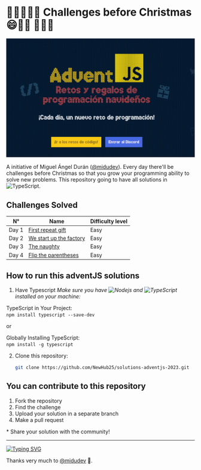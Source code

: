 # 🎀🎁🎄🎄🎄 Challenges before Christmas 😄🎅🫎 🎄🎄🎄

![Img from original page](https://github.com/NewHub25/solutions-adventjs-2023/blob/main/assets/adventjs-img.png)

A initiative of Miguel Ángel Durán ([@midudev](https://github.com/midudev)). Every day there'll be challenges before Christmas so that you grow your programming ability to solve new problems.
This repository going to have all solutions in <img alt="TypeScript" src="https://img.shields.io/badge/-TypeScript-007ACC?style=flat-square&logo=typescript&logoColor=white" />.

## Challenges Solved

| N° | Name | Difficulty level |
|---|---|---|
|Day 1|<a href="https://github.com/NewHub25/solutions-adventjs-2023/blob/main/challenges/challenge-01.ts">First repeat gift</a> | Easy |
|Day 2|<a href="https://github.com/NewHub25/solutions-adventjs-2023/blob/main/challenges/challenge-02.ts">We start up the factory  | Easy |
|Day 3|<a href="https://github.com/NewHub25/solutions-adventjs-2023/blob/main/challenges/challenge-03.ts">The naughty | Easy |
|Day 4|<a href="https://github.com/NewHub25/solutions-adventjs-2023/blob/main/challenges/challenge-04.ts">Flip the parentheses | Easy |

## How to run this adventJS solutions

1. Have Typescript
<i>Make sure you have <img alt="Nodejs" src="https://img.shields.io/badge/-Nodejs-43853d?style=flat-square&logo=Node.js&logoColor=white" /> and <img alt="TypeScript" src="https://img.shields.io/badge/-TypeScript-007ACC?style=flat-square&logo=typescript&logoColor=white" /> installed on your machine:</i>
<p>TypeScript in Your Project: <br /><code>npm install typescript --save-dev</code></p>or
<p>Globally Installing TypeScript: <br /><code>npm install -g typescript</code></p>

2. Clone this repository:
    ```bash
    git clone https://github.com/NewHub25/solutions-adventjs-2023.git
    ```

## You can contribute to this repository
<ol>
    <li>Fork the repository</li>
    <li>Find the challenge</li>
    <li>Upload your solution in a separate branch</li>
    <li>Make a pull request</li>
</ol>
    * Share your solution with the community!<br />
<hr />

[![Typing SVG](https://readme-typing-svg.demolab.com?font=Fira+Code&weight=700&size=32&duration=7000&pause=1000&color=079D00&background=CD0500&center=true&vCenter=true&random=false&width=700&lines=Advent+JavaScript)](https://git.io/typing-svg)

Thanks very much to [@midudev](https://github.com/midudev) 🎁.
